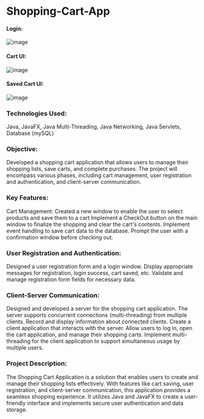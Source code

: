 # Shopping-Cart-App
#### Login:
![image](https://github.com/wtse1225/Shopping-Cart-App/assets/105259859/6ce0278e-2177-43fb-95b2-906676a8a981)

#### Cart UI:
![image](https://github.com/wtse1225/Shopping-Cart-App/assets/105259859/f115f50a-f74e-4dd6-8dce-4b31a7633bc9)

#### Saved Cart UI:
![image](https://github.com/wtse1225/Shopping-Cart-App/assets/105259859/8e9c8b7f-fd03-400b-b3f4-c32e93a54b0e)

### Technologies Used:
Java, 
JavaFX, 
Java Multi-Threading, 
Java Networking, 
Java Servlets, 
Database (mySQL)

### Objective:
Developed a shopping cart application that allows users to manage their shopping lists, save carts, and complete purchases. The project will encompass various phases, including cart management, user registration and authentication, and client-server communication.

### Key Features:
Cart Management:
Created a new window to enable the user to select products and save them to a cart
Implement a CheckOut button on the main window to finalize the shopping and clear the cart's contents.
Implement event handling to save cart data to the database.
Prompt the user with a confirmation window before checking out.

### User Registration and Authentication:
Designed a user registration form and a login window.
Display appropriate messages for registration, login success, cart saved, etc.
Validate and manage registration form fields for necessary data.

### Client-Server Communication:
Designed and developed a server for the shopping cart application.
The server supports concurrent connections (multi-threading) from multiple clients.
Record and display information about connected clients.
Create a client application that interacts with the server.
Allow users to log in, open the cart application, and manage their shopping carts.
Implement multi-threading for the client application to support simultaneous usage by multiple users.

### Project Description:
The Shopping Cart Application is a solution that enables users to create and manage their shopping lists effectively. With features like cart saving, user registration, and client-server communication, this application provides a seamless shopping experience. It utilizes Java and JavaFX to create a user-friendly interface and implements secure user authentication and data storage.
